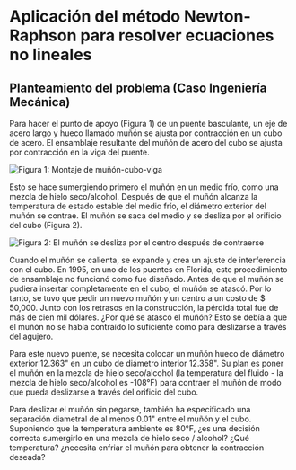 # Aplicación del método Newton-Raphson para resolver ecuaciones no lineales

## Planteamiento del problema (Caso Ingeniería Mecánica)

Para hacer el punto de apoyo (Figura 1) de un puente basculante, un eje de acero largo y hueco llamado muñón se ajusta por contracción en un cubo de acero. El ensamblaje resultante del muñón de acero del cubo se ajusta por contracción en la viga del puente.

![Figura 1: Montaje de muñón-cubo-viga](http://solodatascience.com/wp-content/uploads/2020/07/newton-raphson-figura-01-trunnion.jpg)

Esto se hace sumergiendo primero el muñón en un medio frío, como una mezcla de hielo seco/alcohol. Después de que el muñón alcanza la temperatura de estado estable del medio frío, el diámetro exterior del muñón se contrae. El muñón se saca del medio y se desliza por el orificio del cubo (Figura 2).

![Figura 2: El muñón se desliza por el centro después de contraerse](http://solodatascience.com/wp-content/uploads/2020/07/newton-raphson-figura-02-trunnion.jpg)

Cuando el muñón se calienta, se expande y crea un ajuste de interferencia con el cubo. En 1995, en uno de los puentes en Florida, este procedimiento de ensamblaje no funcionó como fue diseñado. Antes de que el muñón se pudiera insertar completamente en el cubo, el muñón se atascó. Por lo tanto, se tuvo que pedir un nuevo muñón y un centro a un costo de $ 50,000. Junto con los retrasos en la construcción, la pérdida total fue de más de cien mil dólares. ¿Por qué se atascó el muñón? Esto se debía a que el muñón no se había contraído lo suficiente como para deslizarse a través del agujero.

Para este nuevo puente, se necesita colocar un muñón hueco de diámetro exterior 12.363" en un cubo de diámetro interior 12.358". Su plan es poner el muñón en la mezcla de hielo seco/alcohol (la temperatura del fluido - la mezcla de hielo seco/alcohol es -108°F) para contraer el muñón de modo que pueda deslizarse a través del orificio del cubo.

Para deslizar el muñón sin pegarse, también ha especificado una separación diametral de al menos 0.01" entre el muñón y el cubo. Suponiendo que la temperatura ambiente es 80°F, ¿es una decisión correcta sumergirlo en una mezcla de hielo seco / alcohol? ¿Qué temperatura? ¿necesita enfriar el muñón para obtener la contracción deseada?
